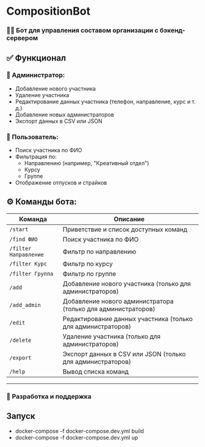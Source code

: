 # CompositionBot

### 👨‍💻 Бот для управления составом организации с бэкенд-сервером

## ✅ Функционал

### 💪 Администратор:
- Добавление нового участника
- Удаление участника
- Редактирование данных участника (телефон, направление, курс и т. д.)
- Добавление новых администраторов
- Экспорт данных в CSV или JSON

### 👤 Пользователь:
- Поиск участника по ФИО
- Фильтрация по:
  - Направлению (например, "Креативный отдел")
  - Курсу
  - Группе
- Отображение отпусков и страйков

## ⚙️ Команды бота:

| Команда | Описание |
|---------|----------|
| `/start` | Приветствие и список доступных команд |
| `/find ФИО` | Поиск участника по ФИО |
| `/filter Направление` | Фильтр по направлению |
| `/filter Курс` | Фильтр по курсу |
| `/filter Группа` | Фильтр по группе |
| `/add` | Добавление нового участника (только для администраторов) |
| `/add_admin` | Добавление нового администратора (только для администраторов) |
| `/edit` | Редактирование данных участника (только для администраторов) |
| `/delete` | Удаление участника (только для администраторов) |
| `/export` | Экспорт данных в CSV или JSON (только для администраторов) |
| `/help` | Вывод списка команд |

---

### 🌟 Разработка и поддержка

## Запуск 
 - docker-compose -f docker-compose.dev.yml build
 - docker-compose -f docker-compose.dev.yml up

